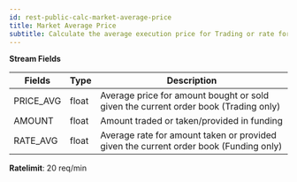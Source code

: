 ```yaml
---
id: rest-public-calc-market-average-price
title: Market Average Price
subtitle: Calculate the average execution price for Trading or rate for Margin funding.
---
```


**Stream Fields**

Fields | Type | Description
--- | --- | ---
PRICE_AVG | float | Average price for amount bought or sold given the current order book (Trading only)
AMOUNT| float | Amount traded or taken/provided in funding
RATE_AVG | float | Average rate for amount taken or provided given the current order book (Funding only)

**Ratelimit**: 20 req/min
